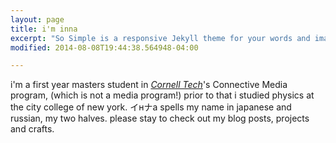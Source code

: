 ```yaml
---
layout: page
title: i'm inna
excerpt: "So Simple is a responsive Jekyll theme for your words and images."
modified: 2014-08-08T19:44:38.564948-04:00

---
```


i'm a first year masters student in [*Cornell Tech*](http://tech.cornell.edu/)'s Connective Media program, (which is not a media program!) prior to that i studied physics at the city college of new york. イнナа spells my name in japanese and russian, my two halves. please stay to check out my blog posts, projects and crafts. 